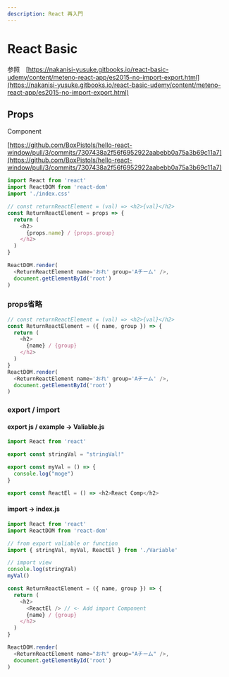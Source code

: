 ```yaml
---
description: React 再入門
---
```


# React Basic

参照　[https://nakanisi-yusuke.gitbooks.io/react-basic-udemy/content/meteno-react-app/es2015-no-import-export.html](https://nakanisi-yusuke.gitbooks.io/react-basic-udemy/content/meteno-react-app/es2015-no-import-export.html)

## Props

Component

[https://github.com/BoxPistols/hello-react-window/pull/3/commits/7307438a2f56f6952922aabebb0a75a3b69c11a7](https://github.com/BoxPistols/hello-react-window/pull/3/commits/7307438a2f56f6952922aabebb0a75a3b69c11a7)

```javascript
import React from 'react'
import ReactDOM from 'react-dom'
import './index.css'

// const returnReactElement = (val) => <h2>{val}</h2>
const ReturnReactElement = props => {
  return (
    <h2>
      {props.name} / {props.group}
    </h2>
  )
}

ReactDOM.render(
  <ReturnReactElement name='おれ' group='Aチーム' />,
  document.getElementById('root')
)

```

### props省略

```javascript
// const returnReactElement = (val) => <h2>{val}</h2>
const ReturnReactElement = ({ name, group }) => {
  return (
    <h2>
      {name} / {group}
    </h2>
  )
}
ReactDOM.render(
  <ReturnReactElement name='おれ' group='Aチーム' />,
  document.getElementById('root')
)
```

### export / import

#### export js / example -&gt; Valiable.js

```javascript
import React from 'react'

export const stringVal = "stringVal!"

export const myVal = () => {
  console.log("moge")
}

export const ReactEl = () => <h2>React Comp</h2>
```

#### import -&gt; index.js

```javascript
import React from 'react'
import ReactDOM from 'react-dom'

// from export valiable or function
import { stringVal, myVal, ReactEl } from './Variable'

// import view
console.log(stringVal)
myVal()

const ReturnReactElement = ({ name, group }) => {
  return (
    <h2>
      <ReactEl /> // <- Add import Component
      {name} / {group}
    </h2>
  )
}

ReactDOM.render(
  <ReturnReactElement name="おれ" group="Aチーム" />,
  document.getElementById('root')
)
```





